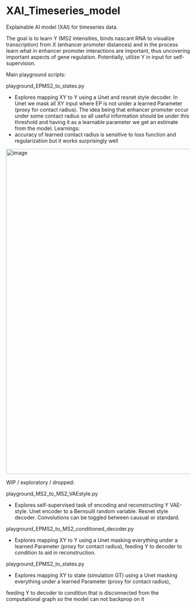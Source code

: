 # XAI_Timeseries_model
Explainable AI model (XAI) for timeseries data.

The goal is to learn Y (MS2 intensities, binds nascant RNA to visualize transcription) from X (enhancer promoter distances) and in the process learn what in enhancer promoter interactions are important, thus uncovering important aspects of gene regulation. Potentially, utilize Y in input for self-supervision.

Main playground scripts:

playground_EPMS2_to_states.py
- Explores mapping XY to Y using a Unet and resnet style decoder. In Unet we mask all XY input where EP is not under a learned Parameter (proxy for contact radius). The idea being that enhancer promoter occur under some contact radius so all useful information should be under this threshold and having it as a learnable parameter we get an estimate from the model.
Learnings:
- accuracy of learned contact radius is sensitive to loss function and regularization but it works surprisingly well

<img width="1189" height="889" alt="image" src="https://github.com/user-attachments/assets/6aa76dec-b3f9-4a67-9051-abf32ade93d5" />



WIP / exploratory / dropped:

playground_MS2_to_MS2_VAEstyle.py
- Explores self-supervised task of encoding and reconstructing Y VAE-style. Unet encoder to a Bernoulli random variable. Resnet style decoder. Convolutions can be toggled between causual or standard.

playground_EPMS2_to_MS2_conditioned_decoder.py
- Explores mapping XY to Y using a Unet masking everything under a learned Parameter (proxy for contact radius), feeding Y to decoder to condition to aid in reconstruction.

playground_EPMS2_to_states.py
- Explores mapping XY to state (simulation GT) using a Unet masking everything under a learned Parameter (proxy for contact radius),

feeding Y to decoder to condition that is disconnected from the computational graph so the model can not backprop on it
